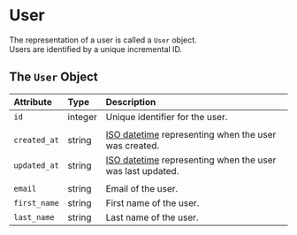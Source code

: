 # User

The representation of a user is called a `User` object.  
Users are identified by a unique incremental ID.

## The `User` Object

| **Attribute** | **Type** | **Description** |
| :--- | :--- | :--- |
| `id` | integer | Unique identifier for the user. |
|  |  |  |
| `created_at` | string | [ISO datetime](https://en.wikipedia.org/wiki/ISO_8601) representing when the user was created. |
| `updated_at` | string | [ISO datetime](https://en.wikipedia.org/wiki/ISO_8601) representing when the user was last updated. |
|  |  |  |
| `email` | string | Email of the user. |
| `first_name` | string | First name of the user. |
| `last_name` | string | Last name of the user. |

